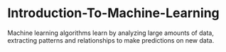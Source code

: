 # Introduction-To-Machine-Learning
Machine learning algorithms learn by analyzing large amounts of data, extracting patterns and relationships to make predictions on new data. 
